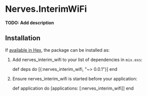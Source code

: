 # Nerves.InterimWiFi

**TODO: Add description**

## Installation

If [available in Hex](https://hex.pm/docs/publish), the package can be installed as:

  1. Add nerves_interim_wifi to your list of dependencies in `mix.exs`:

        def deps do
          [{:nerves_interim_wifi, "~> 0.0.1"}]
        end

  2. Ensure nerves_interim_wifi is started before your application:

        def application do
          [applications: [:nerves_interim_wifi]]
        end

